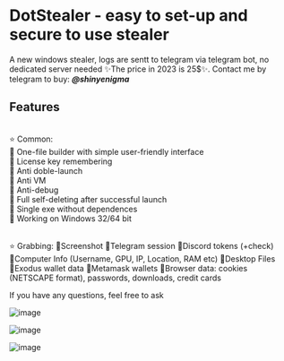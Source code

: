 # DotStealer - easy to set-up and secure to use stealer
A new windows stealer, logs are sentt to telegram via telegram bot, no dedicated server needed ✨The price in 2023 is 25$✨. Contact me by telegram to buy: <em>**@shinyenigma**</em>
## Features
<br />⭐️ Common:
<br />🔹 One-file builder with simple user-friendly interface
<br />🔹 License key remembering
<br />🔹 Anti doble-launch
<br />🔹 Anti VM
<br />🔹 Anti-debug
<br />🔹 Full self-deleting after successful launch
<br />🔹 Single exe without dependences
<br />🔹 Working on Windows 32/64 bit


<br />⭐️ Grabbing:
💠Screenshot
💠Telegram session
💠Discord tokens (+check)
💠Computer Info (Username, GPU, IP, Location, RAM etc)
💠Desktop Files
💠Exodus wallet data
💠Metamask wallets
💠Browser data: cookies (NETSCAPE format), passwords, downloads, credit cards

If you have any questions, feel free to ask

![image](https://github.com/Shinyenigma/DotStealer/assets/113016710/abb99443-f405-4a41-9a97-7b06d054a7ba)

![image](https://github.com/Shinyenigma/DotStealer/assets/113016710/a248712b-a161-44af-af59-f480fbff298d)

![image](https://github.com/Shinyenigma/DotStealer/assets/113016710/ed1c3d4b-b473-4498-8c94-a48784f2716e)




